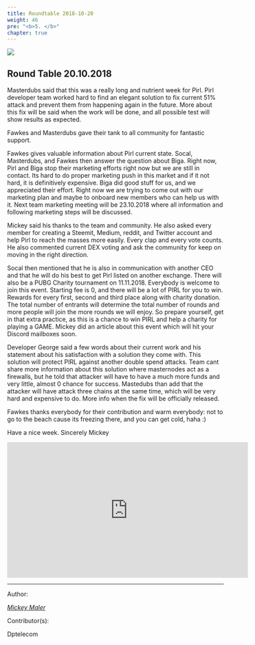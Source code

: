 ```yaml
---
title: Roundtable 2018-10-20
weight: 46
pre: "<b>5. </b>"
chapter: true
---
```

![](/images_headers/round_table.png)


## Round Table 20.10.2018

Masterdubs said that this was a really long and nutrient week for Pirl.
Pirl developer team worked hard to find an elegant solution to fix current 51% attack and prevent them from happening again in the future.
More about this fix will be said when the work will be done, and all possible test will show results as expected.

Fawkes and Masterdubs gave their tank to all community for fantastic support.

Fawkes gives valuable information about Pirl current state.
Socal, Masterdubs, and Fawkes then answer the question about Biga. Right now, Pirl and Biga stop their marketing efforts right now but we are still in contact. Its hard to do proper marketing push in this market and if it not hard, it is definitively expensive. Biga did good stuff for us, and we appreciated their effort.
Right now we are trying to come out with our marketing plan and maybe to onboard new members who can help us with it. Next team marketing meeting will be 23.10.2018 where all information and following marketing steps will be discussed.

Mickey said his thanks to the team and community. He also asked every member for creating a Steemit, Medium, reddit, and Twitter account and help Pirl to reach the masses more easily. Every clap and every vote counts.
He also commented current DEX voting and ask the community for keep on moving in the right direction.

Socal then mentioned that he is also in communication with another CEO and that he will do his best to get Pirl listed on another exchange.
There will also be a PUBG Charity tournament on 11.11.2018.
Everybody is welcome to join this event.
Starting fee is 0, and there will be a lot of PIRL for you to win.
Rewards for every first, second and third place along with charity donation.
The total number of entrants will determine the total number of rounds and
more people will join the more rounds we will enjoy.
So prepare yourself, get in that extra practice, as this is a chance to win PIRL and help a charity for playing a GAME.
Mickey did an article about this event which will hit your Discord mailboxes soon.

Developer George said a few words about their current work and his statement about his satisfaction with a solution they come with. This solution will protect PIRL against another double spend attacks. Team cant share more information about this solution where masternodes act as a firewalls, but he told that attacker will have to have a much more funds and very little, almost 0 chance for success. Mastedubs than add that the attacker will have attack three chains at the same time, which will be very hard and expensive to do. More info when the fix will be officially released.

Fawkes thanks everybody for their contribution and warm everybody: not to go to the beach cause its freezing there, and you can get cold, haha :)

Have a nice week.
Sincerely Mickey


<iframe width="560" height="315" src="https://share.pirltube.com/content/video/0xe361a66c61537606390f5296fa5410cf8f1d420fb4a9b59fcc63d4d16875e957" frameborder="0" allow="autoplay; encrypted-media" allowfullscreen></iframe>



---
Author:


_[Mickey Maler](https://twitter.com/MickeyMaler)_


Contributor(s):


Dptelecom
